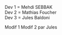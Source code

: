 Dev 1 = Mehdi SEBBAK  
Dev 2 = Mathias Foucher  
Dev 3 = Jules Baldoni  

Modif 1
Modif 2 par Jules
